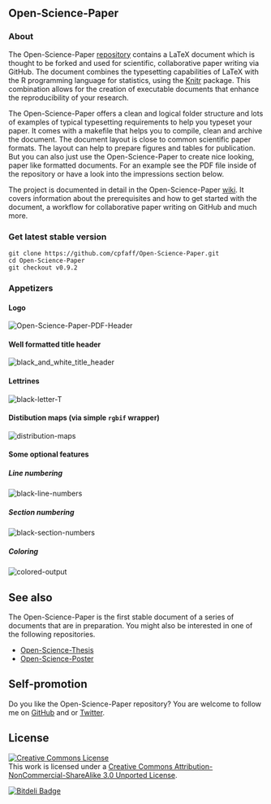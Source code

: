 ## Open-Science-Paper

### About

The Open-Science-Paper
[repository](https://github.com/cpfaff/Open-Science-Paper) contains a LaTeX
document which is thought to be forked and used for scientific, collaborative
paper writing via GitHub. The document combines the typesetting capabilities of
LaTeX with the R programming language for statistics, using the
[Knitr](http://yihui.name/knitr/) package. This combination allows for the
creation of executable documents that enhance the reproducibility of your
research.

The Open-Science-Paper offers a clean and logical folder structure and lots of
examples of typical typesetting requirements to help you typeset your paper. It
comes with a makefile that helps you to compile, clean and archive the
document. The document layout is close to common scientific paper formats.  The
layout can help to prepare figures and tables for publication. But you can also
just use the Open-Science-Paper to create nice looking, paper like formatted
documents. For an example see the PDF file inside of the repository or have a
look into the impressions section below.

The project is documented in detail in the Open-Science-Paper
[wiki](https://github.com/cpfaff/Open-Science-Paper/wiki). It covers
information about the prerequisites and how to get started with the document, a
workflow for collaborative paper writing on GitHub and much more.

### Get latest stable version

```
git clone https://github.com/cpfaff/Open-Science-Paper.git
cd Open-Science-Paper
git checkout v0.9.2
```

### Appetizers

#### Logo

![Open-Science-Paper-PDF-Header](https://dl.dropbox.com/u/844606/Open-Science-Paper-Documentation/open-science-papers-logo.png)

#### Well formatted title header

![black_and_white_title_header](https://github.com/cpfaff/Open-Science-Paper/wiki/files/graphics/osp_title_header.png)

#### Lettrines

![black-letter-T](https://github.com/cpfaff/Open-Science-Paper/wiki/files/graphics/osp_lettrines.png)

#### Distibution maps (via simple `rgbif` wrapper)

![distribution-maps](https://github.com/cpfaff/Open-Science-Paper/wiki/files/graphics/osp_distmap.png)

#### Some optional features

##### Line numbering

![black-line-numbers](https://dl.dropbox.com/u/844606/Open-Science-Paper-Documentation/black_line_numbers.png)

##### Section numbering

![black-section-numbers](https://dl.dropbox.com/u/844606/Open-Science-Paper-Documentation/black_section_numbers.png)

##### Coloring

![colored-output](https://dl.dropbox.com/u/844606/Open-Science-Paper-Documentation/color_paper_title_header.png)

## See also

The Open-Science-Paper is the first stable document of a series of documents
that are in preparation. You might also be interested in one of the following
repositories.

- [Open-Science-Thesis](https://github.com/cpfaff/Open-Science-Thesis)
- [Open-Science-Poster](https://github.com/cpfaff/Open-Science-Poster)

## Self-promotion

Do you like the Open-Science-Paper repository? You are welcome to follow me on
[GitHub](https://github.com/cpfaff) and or
[Twitter](http://twitter.com/ctpfaff).

## License

<a rel="license" href="http://creativecommons.org/licenses/by-nc-sa/3.0/"><img alt="Creative Commons License" style="border-width:0" src="http://i.creativecommons.org/l/by-nc-sa/3.0/88x31.png" /></a><br />This work is licensed under a <a rel="license" href="http://creativecommons.org/licenses/by-nc-sa/3.0/">Creative Commons Attribution-NonCommercial-ShareAlike 3.0 Unported License</a>.


[![Bitdeli Badge](https://d2weczhvl823v0.cloudfront.net/cpfaff/open-science-paper/trend.png)](https://bitdeli.com/free "Bitdeli Badge")

